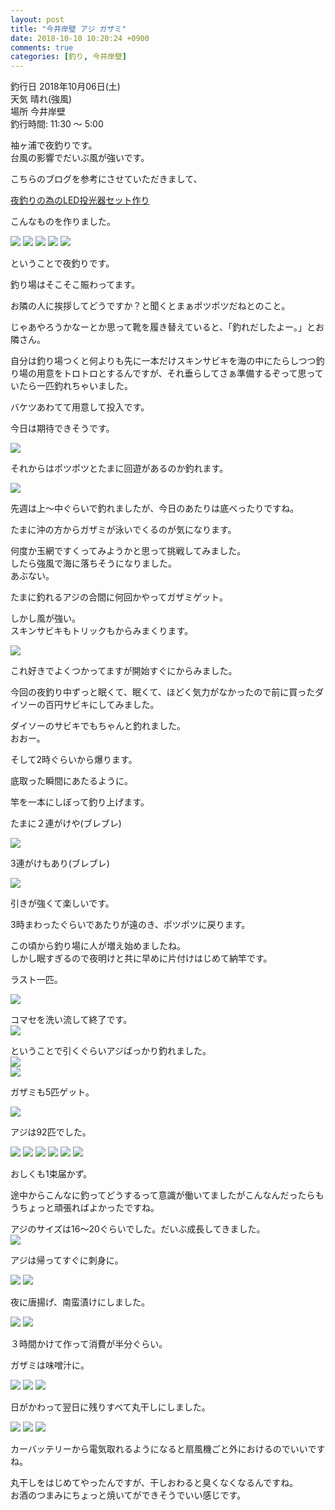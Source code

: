 ```yaml
---
layout: post
title: "今井岸壁 アジ ガザミ"
date: 2018-10-10 10:20:24 +0900
comments: true
categories: [釣り, 今井岸壁]
---
```


釣行日 2018年10月06日(土)  
天気 晴れ(強風)  
場所 今井岸壁  
釣行時間: 11:30 〜 5:00  
  
袖ヶ浦で夜釣りです。  
台風の影響でだいぶ風が強いです。
  
<!-- more -->  
  
<script async src="//pagead2.googlesyndication.com/pagead/js/adsbygoogle.js"></script>  
<ins class="adsbygoogle"  
     style="display:block; text-align:center;"  
     data-ad-layout="in-article"  
     data-ad-format="fluid"  
     data-ad-client="ca-pub-7039502723411845"  
     data-ad-slot="8206045005"></ins>  
<script>  
     (adsbygoogle = window.adsbygoogle || []).push({});  
</script>  
  
  
こちらのブログを参考にさせていただきまして、  
  
[夜釣りの為のLED投光器セット作り](https://www.crazy-fishing.com/ja/%E8%B1%86%E7%9F%A5%E8%AD%98/led%E6%8A%95%E5%85%89%E5%99%A8%E4%BD%9C%E3%82%8A/)  
  
こんなものを作りました。  
  
<img src="/images/blog/20181006/IMG_6890.jpg">  
<img src="/images/blog/20181006/IMG_6891.jpg">  
<img src="/images/blog/20181006/IMG_6892.jpg">  
<img src="/images/blog/20181006/IMG_6893.jpg">  
<img src="/images/blog/20181006/IMG_6894.jpg">  
  
ということで夜釣りです。  
  
  
釣り場はそこそこ賑わってます。  
  
お隣の人に挨拶してどうですか？と聞くとまぁポツポツだねとのこと。  
  
  
じゃあやろうかなーとか思って靴を履き替えていると、「釣れだしたよー。」とお隣さん。  
  
自分は釣り場つくと何よりも先に一本だけスキンサビキを海の中にたらしつつ釣り場の用意をトロトロとするんですが、それ垂らしてさぁ準備するぞって思っていたら一匹釣れちゃいました。  
  
バケツあわてて用意して投入です。  
  
今日は期待できそうです。  
  
<img src="/images/blog/20181006/IMG_6844.JPG">  
  
それからはポツポツとたまに回遊があるのか釣れます。  
  
<img src="/images/blog/20181006/IMG_6845.JPG">  
  
先週は上〜中ぐらいで釣れましたが、今日のあたりは底べったりですね。  
  
たまに沖の方からガザミが泳いでくるのが気になります。  
  
何度か玉網ですくってみようかと思って挑戦してみました。  
したら強風で海に落ちそうになりました。  
あぶない。  
  
たまに釣れるアジの合間に何回かやってガザミゲット。  
  
しかし風が強い。  
スキンサビキもトリックもからみまくります。  
  
<img src="/images/blog/20181006/skin_sabiki.jpeg">  
  
これ好きでよくつかってますが開始すぐにからみました。  
  
今回の夜釣り中ずっと眠くて、眠くて、ほどく気力がなかったので前に買ったダイソーの百円サビキにしてみました。  
  
ダイソーのサビキでもちゃんと釣れました。  
おおー。  
  
そして2時ぐらいから爆ります。  
  
底取った瞬間にあたるように。  
  
竿を一本にしぼって釣り上げます。  
  
たまに２連がけや(ブレブレ)  
  
<img src="/images/blog/20181006/IMG_6850.JPG">  
  
3連がけもあり(ブレブレ)  
  
<img src="/images/blog/20181006/IMG_6856.JPG">  
  
引きが強くて楽しいです。  
  
3時まわったぐらいであたりが遠のき、ポツポツに戻ります。  
  
この頃から釣り場に人が増え始めましたね。  
しかし眠すぎるので夜明けと共に早めに片付けはじめて納竿です。  
  
ラスト一匹。  
  
<img src="/images/blog/20181006/IMG_6863.JPG">  
  
コマセを洗い流して終了です。  
<img src="/images/blog/20181006/IMG_6865.JPG">  
  
ということで引くぐらいアジばっかり釣れました。  
<img src="/images/blog/20181006/IMG_6866.JPG">  
<img src="/images/blog/20181006/IMG_6872.JPG">  
  
  
ガザミも5匹ゲット。  
  
<img src="/images/blog/20181006/IMG_6870.JPG">  
  
  
アジは92匹でした。  
  
<img src="/images/blog/20181006/IMG_6902.jpg">  
<img src="/images/blog/20181006/IMG_6897.JPG">  
<img src="/images/blog/20181006/IMG_6898.JPG">  
<img src="/images/blog/20181006/IMG_6899.JPG">  
<img src="/images/blog/20181006/IMG_6900.JPG">  
<img src="/images/blog/20181006/IMG_6901.JPG">  
  
おしくも1束届かず。  
  
途中からこんなに釣ってどうするって意識が働いてましたがこんなんだったらもうちょっと頑張ればよかったですね。  
  
アジのサイズは16〜20ぐらいでした。だいぶ成長してきました。  
<img src="/images/blog/20181006/IMG_6974.PNG">  
  
アジは帰ってすぐに刺身に。  
  
<img src="/images/blog/20181006/IMG_6877.JPG">  
  
<img src="/images/blog/20181006/IMG_6885.JPG">  
  
夜に唐揚げ、南蛮漬けにしました。  
  
<img src="/images/blog/20181006/IMG_6909.JPG">  
  
<img src="/images/blog/20181006/IMG_6912.JPG">  
  
３時間かけて作って消費が半分ぐらい。  
  
ガザミは味噌汁に。  
  
<img src="/images/blog/20181006/IMG_6895.JPG">  
<img src="/images/blog/20181006/IMG_6906.JPG">  
<img src="/images/blog/20181006/IMG_6914.JPG">  
  
日がかわって翌日に残りすべて丸干しにしました。  
  
<img src="/images/blog/20181006/IMG_6915.JPG">  
<img src="/images/blog/20181006/IMG_6916.JPG">  
<img src="/images/blog/20181006/IMG_6918.JPG">  
  
カーバッテリーから電気取れるようになると扇風機ごと外におけるのでいいですね。  
  
丸干しをはじめてやったんですが、干しおわると臭くなくなるんですね。  
お酒のつまみにちょっと焼いてができそうでいい感じです。  
